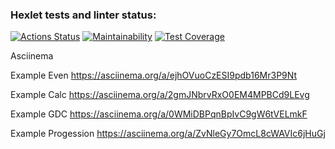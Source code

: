 ### Hexlet tests and linter status:
[![Actions Status](https://github.com/JohnMotherWain/java-project-61/workflows/hexlet-check/badge.svg)](https://github.com/JohnMotherWain/java-project-61/actions)
[![Maintainability](https://api.codeclimate.com/v1/badges/bc953fb0ab378995dab3/maintainability)](https://codeclimate.com/github/JohnMotherWain/java-project-61/java-package/maintainability)
[![Test Coverage](https://api.codeclimate.com/v1/badges/bc953fb0ab378995dab3/test_coverage)](https://codeclimate.com/github/JohnMotherWain/java-project-61/java-package/test_coverage)

Asciinema

Example Even
https://asciinema.org/a/ejhOVuoCzESI9pdb16Mr3P9Nt

Example Calc
https://asciinema.org/a/2gmJNbrvRxO0EM4MPBCd9LEvg

Example GDC
https://asciinema.org/a/0WMiDBPqnBpIvC9gW6tVELmkF

Example Progession
https://asciinema.org/a/ZvNleGy7OmcL8cWAVIc6jHuGj

